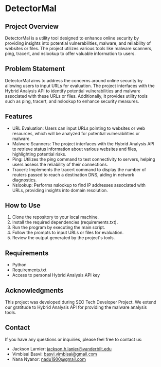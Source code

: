 # DetectorMal

## Project Overview

DetectorMal is a utility tool designed to enhance online security by providing insights into potential vulnerabilities, malware, and reliability of websites or files. The project utilizes various tools like malware scanners, ping, tracert, and nslookup to offer valuable information to users.

## Problem Statement

 DetectorMal aims to address the concerns around online security by allowing users to input URLs for evaluation. The project interfaces with the Hybrid Analysis API to identify potential vulnerabilities and malware associated with these URLs or files. Additionally, it provides utility tools such as ping, tracert, and nslookup to enhance security measures.

## Features

- URL Evaluation: Users can input URLs pointing to websites or web resources, which will be analyzed for potential vulnerabilities or malware.
- Malware Scanners: The project interfaces with the Hybrid Analysis API to retrieve status information about various websites and files, highlighting potential risks.
- Ping: Utilizes the ping command to test connectivity to servers, helping users assess the reliability of their connections.
- Tracert: Implements the tracert command to display the number of routers passed to reach a destination DNS, aiding in network diagnostics.
- Nslookup: Performs nslookup to find IP addresses associated with URLs, providing insights into domain resolution.

## How to Use

1. Clone the repository to your local machine.
2. Install the required dependencies (requirements.txt).
3. Run the program by executing the main script.
4. Follow the prompts to input URLs or files for evaluation.
5. Review the output generated by the project's tools.

## Requirements

- Python 
- Requirements.txt
- Access to personal Hybrid Analysis API key 

## Acknowledgments

This project was developed during SEO Tech Developer Project. We extend our gratitude to Hybrid Analysis API for providing the malware analysis tools.

## Contact

If you have any questions or inquiries, please feel free to contact us:

- Jackson Larnier: [jackson.h.lanier@vanderbilt.edu](mailto:jackson.h.lanier@vanderbilt.edu)
- Vimbisai Basvi: [basvi.vimbisai@gmail.com](mailto:basvi.vimbisai@gmail.com)
- Nana Nyanor: [nadu1900@gmail.com](mailto:nadu1900@gmail.com)

